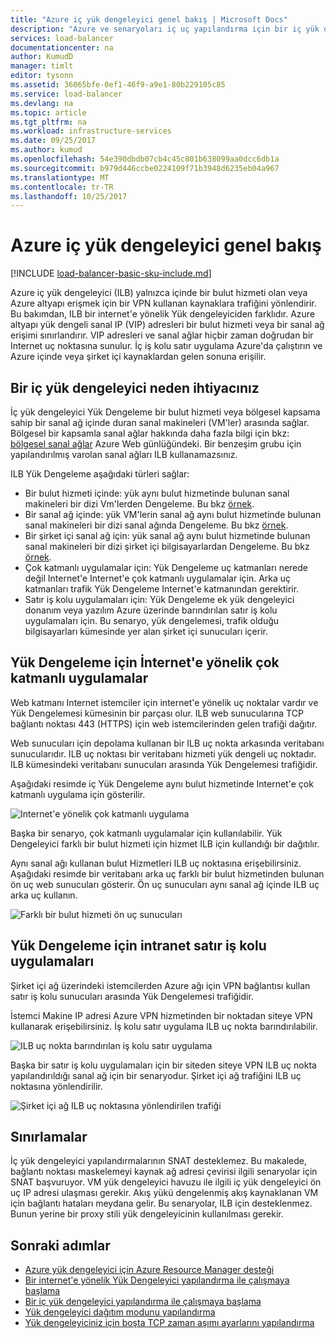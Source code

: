 ```yaml
---
title: "Azure iç yük dengeleyici genel bakış | Microsoft Docs"
description: "Azure ve senaryoları iç uç yapılandırma için bir iç yük dengeleyicisi nasıl çalışır."
services: load-balancer
documentationcenter: na
author: KumudD
manager: timlt
editor: tysonn
ms.assetid: 36065bfe-0ef1-46f9-a9e1-80b229105c85
ms.service: load-balancer
ms.devlang: na
ms.topic: article
ms.tgt_pltfrm: na
ms.workload: infrastructure-services
ms.date: 09/25/2017
ms.author: kumud
ms.openlocfilehash: 54e390dbdb07cb4c45c801b638099aa0dcc6db1a
ms.sourcegitcommit: b979d446ccbe0224109f71b3948d6235eb04a967
ms.translationtype: MT
ms.contentlocale: tr-TR
ms.lasthandoff: 10/25/2017
---
```

# <a name="overview-of-azure-internal-load-balancer"></a>Azure iç yük dengeleyici genel bakış

[!INCLUDE [load-balancer-basic-sku-include.md](../../includes/load-balancer-basic-sku-include.md)]

Azure iç yük dengeleyici (ILB) yalnızca içinde bir bulut hizmeti olan veya Azure altyapı erişmek için bir VPN kullanan kaynaklara trafiğini yönlendirir. Bu bakımdan, ILB bir internet'e yönelik Yük dengeleyiciden farklıdır. Azure altyapı yük dengeli sanal IP (VIP) adresleri bir bulut hizmeti veya bir sanal ağ erişimi sınırlandırır. VIP adresleri ve sanal ağlar hiçbir zaman doğrudan bir Internet uç noktasına sunulur. İç iş kolu satır uygulama Azure'da çalıştırın ve Azure içinde veya şirket içi kaynaklardan gelen sonuna erişilir.

## <a name="why-you-might-need-an-internal-load-balancer"></a>Bir iç yük dengeleyici neden ihtiyacınız

İç yük dengeleyici Yük Dengeleme bir bulut hizmeti veya bölgesel kapsama sahip bir sanal ağ içinde duran sanal makineleri (VM'ler) arasında sağlar. Bölgesel bir kapsamla sanal ağlar hakkında daha fazla bilgi için bkz: [bölgesel sanal ağlar](https://azure.microsoft.com/blog/2014/05/14/regional-virtual-networks/) Azure Web günlüğündeki. Bir benzeşim grubu için yapılandırılmış varolan sanal ağları ILB kullanamazsınız.

ILB Yük Dengeleme aşağıdaki türleri sağlar:

* Bir bulut hizmeti içinde: yük aynı bulut hizmetinde bulunan sanal makineleri bir dizi Vm'lerden Dengeleme. Bu bkz <a href="#figure1">örnek</a>.
* Bir sanal ağ içinde: yük VM'lerin sanal ağ aynı bulut hizmetinde bulunan sanal makineleri bir dizi sanal ağında Dengeleme. Bu bkz <a href="#figure2">örnek</a>.
* Bir şirket içi sanal ağ için: yük sanal ağ aynı bulut hizmetinde bulunan sanal makineleri bir dizi şirket içi bilgisayarlardan Dengeleme. Bu bkz <a href="#figure3">örnek</a>.
* Çok katmanlı uygulamalar için: Yük Dengeleme uç katmanları nerede değil Internet'e Internet'e çok katmanlı uygulamalar için. Arka uç katmanları trafik Yük Dengeleme Internet'e katmanından gerektirir.
* Satır iş kolu uygulamaları için: Yük Dengeleme ek yük dengeleyici donanım veya yazılım Azure üzerinde barındırılan satır iş kolu uygulamaları için. Bu senaryo, yük dengelemesi, trafik olduğu bilgisayarları kümesinde yer alan şirket içi sunucuları içerir.

## <a name="load-balancing-for-internet-facing-multi-tier-applications"></a>Yük Dengeleme için İnternet'e yönelik çok katmanlı uygulamalar

Web katmanı Internet istemciler için internet'e yönelik uç noktalar vardır ve Yük Dengelemesi kümesinin bir parçası olur. ILB web sunucularına TCP bağlantı noktası 443 (HTTPS) için web istemcilerinden gelen trafiği dağıtır.

Web sunucuları için depolama kullanan bir ILB uç nokta arkasında veritabanı sunucularıdır. ILB uç noktası bir veritabanı hizmeti yük dengeli uç noktadır. ILB kümesindeki veritabanı sunucuları arasında Yük Dengelemesi trafiğidir.

Aşağıdaki resimde iç Yük Dengeleme aynı bulut hizmetinde Internet'e çok katmanlı uygulama için gösterilir.

<a name="figure1"></a>
![Internet'e yönelik çok katmanlı uygulama](./media/load-balancer-internal-overview/IC736321.png)

Başka bir senaryo, çok katmanlı uygulamalar için kullanılabilir. Yük Dengeleyici farklı bir bulut hizmeti için hizmet ILB için kullandığı bir dağıtılır.

Aynı sanal ağı kullanan bulut Hizmetleri ILB uç noktasına erişebilirsiniz. Aşağıdaki resimde bir veritabanı arka uç farklı bir bulut hizmetinden bulunan ön uç web sunucuları gösterir. Ön uç sunucuları aynı sanal ağ içinde ILB uç arka uç kullanın.

<a name="figure2"></a>
![Farklı bir bulut hizmeti ön uç sunucuları](./media/load-balancer-internal-overview/IC744147.png)

## <a name="load-balancing-for-intranet-line-of-business-applications"></a>Yük Dengeleme için intranet satır iş kolu uygulamaları

Şirket içi ağ üzerindeki istemcilerden Azure ağı için VPN bağlantısı kullan satır iş kolu sunucuları arasında Yük Dengelemesi trafiğidir.

İstemci Makine IP adresi Azure VPN hizmetinden bir noktadan siteye VPN kullanarak erişebilirsiniz. İş kolu satır uygulama ILB uç nokta barındırılabilir.

<a name="figure3"></a>
![ILB uç nokta barındırılan iş kolu satır uygulama](./media/load-balancer-internal-overview/IC744148.png)

Başka bir satır iş kolu uygulamaları için bir siteden siteye VPN ILB uç nokta yapılandırıldığı sanal ağ için bir senaryodur. Şirket içi ağ trafiğini ILB uç noktasına yönlendirilir.

<a name="figure4"></a>
![Şirket içi ağ ILB uç noktasına yönlendirilen trafiği](./media/load-balancer-internal-overview/IC744150.png)

## <a name="limitations"></a>Sınırlamalar

İç yük dengeleyici yapılandırmalarının SNAT desteklemez. Bu makalede, bağlantı noktası maskelemeyi kaynak ağ adresi çevirisi ilgili senaryolar için SNAT başvuruyor. VM yük dengeleyici havuzu ile ilgili iç yük dengeleyici ön uç IP adresi ulaşması gerekir. Akış yükü dengelenmiş akış kaynaklanan VM için bağlantı hataları meydana gelir. Bu senaryolar, ILB için desteklenmez. Bunun yerine bir proxy stili yük dengeleyicinin kullanılması gerekir.

## <a name="next-steps"></a>Sonraki adımlar

* [Azure yük dengeleyici için Azure Resource Manager desteği](load-balancer-arm.md)
* [Bir internet'e yönelik Yük Dengeleyici yapılandırma ile çalışmaya başlama](load-balancer-get-started-internet-arm-ps.md)
* [Bir iç yük dengeleyici yapılandırma ile çalışmaya başlama](load-balancer-get-started-ilb-arm-ps.md)
* [Yük dengeleyici dağıtım modunu yapılandırma](load-balancer-distribution-mode.md)
* [Yük dengeleyiciniz için boşta TCP zaman aşımı ayarlarını yapılandırma](load-balancer-tcp-idle-timeout.md)
